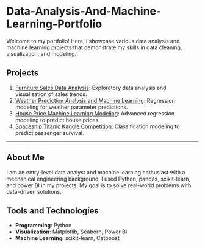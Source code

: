 # Data-Analysis-And-Machine-Learning-Portfolio

Welcome to my portfolio! Here, I showcase various data analysis and machine learning projects that demonstrate my skills in data cleaning, visualization, and modeling.

## Projects
1. [Furniture Sales Data Analysis](./Furniture-Sales-Analysis/): Exploratory data analysis and visualization of sales trends.
2. [Weather Prediction Analysis and Machine Learning](./Weather-Prediction-ML/): Regression modeling for weather parameter predictions.
3. [House Price Machine Learning Modeling](./House-Price-Modeling/): Advanced regression modeling to predict house prices.
4. [Spaceship Titanic Kaggle Competition](./Spaceship-Titanic-Kaggle/): Classification modeling to predict passenger survival.

---

## About Me
I am an entry-level data analyst and machine learning enthusiast with a mechanical engineering background, I used Python, pandas, scikit-learn, and power BI in my projects, My goal is to solve real-world problems with data-driven solutions.

## Tools and Technologies
- **Programming**: Python
- **Visualization**: Matplotlib, Seaborn, Power BI
- **Machine Learning**: scikit-learn, Catboost
